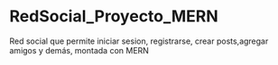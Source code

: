 # RedSocial_Proyecto_MERN
 Red social que permite iniciar sesion, registrarse, crear posts,agregar amigos y demás, montada con MERN
